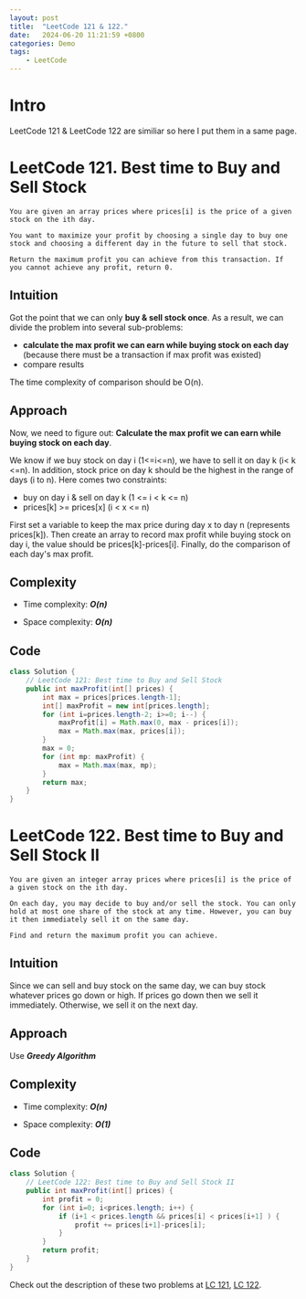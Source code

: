 ```yaml
---
layout: post
title:  "LeetCode 121 & 122."
date:   2024-06-20 11:21:59 +0800
categories: Demo
tags: 
    - LeetCode
---
```

# Intro
LeetCode 121 & LeetCode 122 are similiar so here I put them in a same page.

# LeetCode 121. Best time to Buy and Sell Stock 
```
You are given an array prices where prices[i] is the price of a given stock on the ith day.

You want to maximize your profit by choosing a single day to buy one stock and choosing a different day in the future to sell that stock.

Return the maximum profit you can achieve from this transaction. If you cannot achieve any profit, return 0.
```
## Intuition
Got the point that we can only **buy & sell stock once**. As a result, we can divide the problem into several sub-problems: 

- **calculate the max profit we can earn while buying stock on each day** (because there must be a transaction if max profit was existed) 
- compare results

The time complexity of comparison should be O(n).

## Approach
Now, we need to figure out: **Calculate the max profit we can earn while buying stock on each day**.

We know if we buy stock on day i (1<=i<=n), we have to sell it on day k (i< k <=n). In addition, stock price on day k should be the highest in the range of days (i to n). Here comes two constraints:
- buy on day i & sell on day k (1 <= i < k <= n)
- prices[k] >= prices[x] (i < x <= n)

First set a variable to keep the max price during day x to day n (represents prices[k]). Then create an array to record max profit while buying stock on day i, the value should be prices[k]-prices[i]. Finally, do the comparison of each day's max profit.

## Complexity
- Time complexity: ***O(n)***

- Space complexity: ***O(n)***

## Code
```java
class Solution {
    // LeetCode 121: Best time to Buy and Sell Stock 
    public int maxProfit(int[] prices) {
        int max = prices[prices.length-1];
        int[] maxProfit = new int[prices.length];
        for (int i=prices.length-2; i>=0; i--) {
            maxProfit[i] = Math.max(0, max - prices[i]);
            max = Math.max(max, prices[i]);
        }
        max = 0;
        for (int mp: maxProfit) {
            max = Math.max(max, mp);
        }
        return max;
    }
}
```

# LeetCode 122. Best time to Buy and Sell Stock II
```
You are given an integer array prices where prices[i] is the price of a given stock on the ith day.

On each day, you may decide to buy and/or sell the stock. You can only hold at most one share of the stock at any time. However, you can buy it then immediately sell it on the same day.

Find and return the maximum profit you can achieve.
```
## Intuition
Since we can sell and buy stock on the same day, we can buy stock whatever prices go down or high. If prices go down then we sell it immediately. Otherwise, we sell it on the next day.

## Approach
Use ***Greedy Algorithm***

## Complexity
- Time complexity: ***O(n)***

- Space complexity: ***O(1)***

## Code
```java
class Solution {
    // LeetCode 122: Best time to Buy and Sell Stock II
    public int maxProfit(int[] prices) {
        int profit = 0;
        for (int i=0; i<prices.length; i++) {
            if (i+1 < prices.length && prices[i] < prices[i+1] ) {
                profit += prices[i+1]-prices[i];
            }
        }
        return profit;
    }
}
```

Check out the description of these two problems at [LC 121][LC-121], [LC 122][LC-122].

[LC-121]: https://leetcode.com/problems/best-time-to-buy-and-sell-stock/description
[LC-122]: https://leetcode.com/problems/best-time-to-buy-and-sell-stock-ii/description
